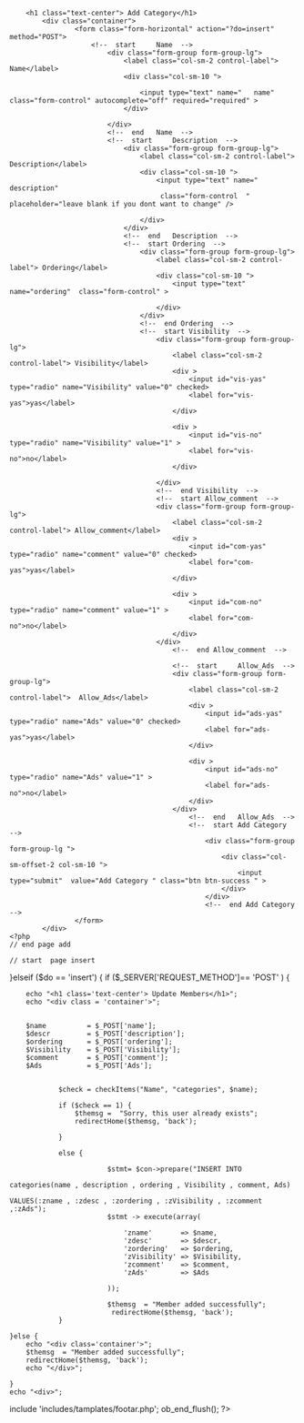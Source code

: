 <?php
  ob_start();
	session_start();
	$title = "Category";
	include 'init.php';

	$do = isset($_GET['do']) ? $_GET['do'] :'Manage';


	if ($do == 'Manage') {
		echo "ahmed";
// start page add
	}elseif ($do == 'Add') { ?>

		<h1 class="text-center"> Add Category</h1>
			<div class="container">
					<form class="form-horizontal" action="?do=insert" method="POST">
						<!--  start 	Name  -->
							<div class="form-group form-group-lg">
								<label class="col-sm-2 control-label"> 	Name</label>
								<div class="col-sm-10 ">

									<input type="text" name="	name"  class="form-control" autocomplete="off" required="required" >
								</div>

							</div>
							<!--  end 	Name  -->
							<!--  start 	Description  -->
								<div class="form-group form-group-lg">
									<label class="col-sm-2 control-label"> 	Description</label>
									<div class="col-sm-10 ">
										<input type="text" name="	description"
										 class="form-control  "  placeholder="leave blank if you dont want to change" />

									</div>
								</div>
								<!--  end 	Description  -->
								<!--  start Ordering  -->
									<div class="form-group form-group-lg">
										<label class="col-sm-2 control-label"> Ordering</label>
										<div class="col-sm-10 ">
											<input type="text" name="ordering"  class="form-control" >

										</div>
									</div>
									<!--  end Ordering  -->
									<!--  start Visibility  -->
										<div class="form-group form-group-lg">
											<label class="col-sm-2 control-label"> Visibility</label>
											<div >
												<input id="vis-yas" type="radio" name="Visibility" value="0" checked>
												<label for="vis-yas">yas</label>
											</div>

											<div >
												<input id="vis-no" type="radio" name="Visibility" value="1" >
												<label for="vis-no">no</label>
											</div>

										</div>
										<!--  end Visibility  -->
										<!--  start Allow_comment  -->
										<div class="form-group form-group-lg">
											<label class="col-sm-2 control-label"> Allow_comment</label>
											<div >
												<input id="com-yas" type="radio" name="comment" value="0" checked>
												<label for="com-yas">yas</label>
											</div>

											<div >
												<input id="com-no" type="radio" name="comment" value="1" >
												<label for="com-no">no</label>
											</div>
										</div>
											<!--  end Allow_comment  -->

											<!--  start 	Allow_Ads  -->
											<div class="form-group form-group-lg">
												<label class="col-sm-2 control-label"> 	Allow_Ads</label>
												<div >
													<input id="ads-yas" type="radio" name="Ads" value="0" checked>
													<label for="ads-yas">yas</label>
												</div>

												<div >
													<input id="ads-no" type="radio" name="Ads" value="1" >
													<label for="ads-no">no</label>
												</div>
											</div>
												<!--  end 	Allow_Ads  -->
												<!--  start Add Category  -->
													<div class="form-group form-group-lg ">
														<div class="col-sm-offset-2 col-sm-10 ">
															<input type="submit"  value="Add Category " class="btn btn-success " >
														</div>
													</div>
													<!--  end Add Category  -->
					</form>
			</div>
	<?php
	// end page add

	// start  page insert
}elseif ($do == 'insert') {
	if ($_SERVER['REQUEST_METHOD']== 'POST' ) {

		echo "<h1 class='text-center'> Update Members</h1>";
		echo "<div class = 'container'>";


		$name          = $_POST['name'];
		$descr         = $_POST['description'];
		$ordering      = $_POST['ordering'];
		$Visibility    = $_POST['Visibility'];
		$comment       = $_POST['comment'];
		$Ads           = $_POST['Ads'];


				$check = checkItems("Name", "categories", $name);

				if ($check == 1) {
					$themsg =  "Sorry, this user already exists";
					redirectHome($themsg, 'back');

				}

				else {

							$stmt= $con->prepare("INSERT INTO
																		 categories(name , description , ordering , Visibility , comment, Ads)
																		 VALUES(:zname , :zdesc , :zordering , :zVisibility , :zcomment ,:zAds");
							$stmt -> execute(array(

								'zname'       => $name,
								'zdesc'       => $descr,
								'zordering'   => $ordering,
								'zVisibility' => $Visibility,
								'zcomment'    => $comment,
								'zAds'        => $Ads

							));

							$themsg  = "Member added successfully";
							 redirectHome($themsg, 'back');
				}

	}else {
		echo "<div class='container'>";
		$themsg  = "Member added successfully";
		redirectHome($themsg, 'back');
		echo "</div>";

	}
	echo "<div>";

 include 'includes/tamplates/footar.php';
ob_end_flush();
 ?>
